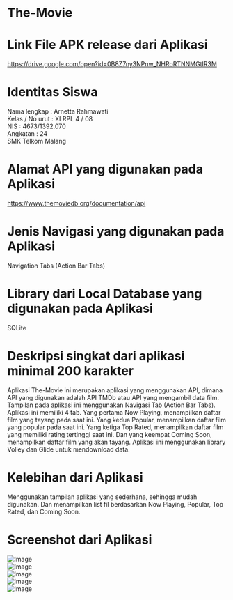 # The-Movie

# Link File APK release dari Aplikasi
https://drive.google.com/open?id=0B8Z7ny3NPnw_NHRoRTNNMGtIR3M

# Identitas Siswa
Nama lengkap    : Arnetta Rahmawati<br>
Kelas / No urut : XI RPL 4 / 08<br>
NIS             : 4673/1392.070<br>
Angkatan        : 24<br>
SMK Telkom Malang<br>

# Alamat API yang digunakan pada Aplikasi
https://www.themoviedb.org/documentation/api

# Jenis Navigasi yang digunakan pada Aplikasi
Navigation Tabs (Action Bar Tabs)

# Library dari Local Database yang digunakan pada Aplikasi
SQLite

# Deskripsi singkat dari aplikasi minimal 200 karakter
Aplikasi The-Movie ini merupakan aplikasi yang menggunakan API, dimana API yang digunakan adalah API TMDb atau API yang mengambil data film. 
Tampilan pada aplikasi ini menggunakan Navigasi Tab (Action Bar Tabs). Aplikasi ini memiliki 4 tab. 
Yang pertama Now Playing, menampilkan daftar film yang tayang pada saat ini. 
Yang kedua Popular, menampilkan daftar film yang popular pada saat ini. 
Yang ketiga Top Rated, menampilkan daftar film yang memiliki rating tertinggi saat ini. 
Dan yang keempat Coming Soon, menampilkan daftar film yang akan tayang. 
Aplikasi ini menggunakan library Volley dan Glide untuk mendownload data.

# Kelebihan dari Aplikasi
Menggunakan tampilan aplikasi yang sederhana, sehingga mudah digunakan. Dan menampilkan list fil berdasarkan Now Playing, Popular, Top Rated, dan Coming Soon.

# Screenshot dari Aplikasi
![Image](https://github.com/arnettarahma/The-Movie/blob/master/1.PNG)<br>
![Image](https://github.com/arnettarahma/The-Movie/blob/master/2.PNG)<br>
![Image](https://github.com/arnettarahma/The-Movie/blob/master/3.PNG)<br>
![Image](https://github.com/arnettarahma/The-Movie/blob/master/4.PNG)<br>
![Image](https://github.com/arnettarahma/The-Movie/blob/master/5.PNG)<br>
